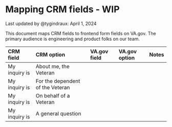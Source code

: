 # Mapping CRM fields - WIP

Last updated by @tygindraux: April 1, 2024

This document maps CRM fields to frontend form fields on VA.gov. The primary audience is engineering and product folks on our team.

|CRM field|CRM option|VA.gov field|VA.gov option|Notes|
|:--|:--|:--|:--|:--|
|My inquiry is|About me, the Veteran||
|My inquiry is|For the dependent of the Veteran||
|My inquiry is|On behalf of a Veteran||
|My inquiry is|A general question||
